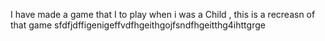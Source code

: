 I have made a game that I to play when i was a Child , this is a recreasn of that game 
sfdfjdffigenigeffvdfhgeithgojfsndfhgeitthg4ihttgrge

